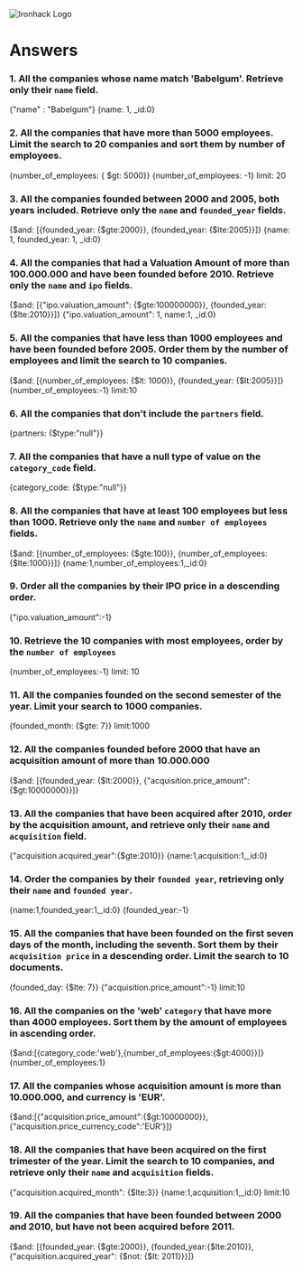 ![Ironhack Logo](https://i.imgur.com/1QgrNNw.png)

# Answers

### 1. All the companies whose name match 'Babelgum'. Retrieve only their `name` field.

{"name" : "Babelgum"}
{name: 1, _id:0}

### 2. All the companies that have more than 5000 employees. Limit the search to 20 companies and sort them by **number of employees**.

{number_of_employees: { $gt: 5000}}
{number_of_employees: -1}
limit: 20

### 3. All the companies founded between 2000 and 2005, both years included. Retrieve only the `name` and `founded_year` fields.

{$and: [{founded_year:  {$gte:2000}},  {founded_year:  {$lte:2005}}]}
{name: 1, founded_year: 1, _id:0}

### 4. All the companies that had a Valuation Amount of more than 100.000.000 and have been founded before 2010. Retrieve only the `name` and `ipo` fields.

{$and: [{"ipo.valuation_amount":  {$gte:100000000}},  {founded_year:  {$lte:2010}}]}
{"ipo.valuation_amount": 1, name:1, _id:0}

### 5. All the companies that have less than 1000 employees and have been founded before 2005. Order them by the number of employees and limit the search to 10 companies.

{$and: [{number_of_employees: {$lt: 1000}},  {founded_year:  {$lt:2005}}]}
{number_of_employees:-1}
limit:10

### 6. All the companies that don't include the `partners` field.

{partners: {$type:"null"}}

### 7. All the companies that have a null type of value on the `category_code` field.

{category_code: {$type:"null"}}

### 8. All the companies that have at least 100 employees but less than 1000. Retrieve only the `name` and `number of employees` fields.

{$and: [{number_of_employees:  {$gte:100}},  {number_of_employees:  {$lte:1000}}]}
{name:1,number_of_employees:1,_id:0}

### 9. Order all the companies by their IPO price in a descending order.

{"ipo.valuation_amount":-1}

### 10. Retrieve the 10 companies with most employees, order by the `number of employees`

{number_of_employees:-1}
limit: 10

### 11. All the companies founded on the second semester of the year. Limit your search to 1000 companies.

{founded_month: {$gte: 7}}
limit:1000

### 12. All the companies founded before 2000 that have an acquisition amount of more than 10.000.000

{$and: [{founded_year: {$lt:2000}}, {"acquisition.price_amount": {$gt:10000000}}]}

### 13. All the companies that have been acquired after 2010, order by the acquisition amount, and retrieve only their `name` and `acquisition` field.

{"acquisition.acquired_year":{$gte:2010}}
{name:1,acquisition:1,_id:0}

### 14. Order the companies by their `founded year`, retrieving only their `name` and `founded year`.

{name:1,founded_year:1,_id:0}
{founded_year:-1}

### 15. All the companies that have been founded on the first seven days of the month, including the seventh. Sort them by their `acquisition price` in a descending order. Limit the search to 10 documents.

{founded_day: {$lte: 7}}
{"acquisition.price_amount":-1}
limit:10

### 16. All the companies on the 'web' `category` that have more than 4000 employees. Sort them by the amount of employees in ascending order.

{$and:[{category_code:'web'},{number_of_employees:{$gt:4000}}]}
{number_of_employees:1}

### 17. All the companies whose acquisition amount is more than 10.000.000, and currency is 'EUR'.

{$and:[{"acquisition.price_amount":{$gt:10000000}},{"acquisition.price_currency_code":'EUR'}]}

### 18. All the companies that have been acquired on the first trimester of the year. Limit the search to 10 companies, and retrieve only their `name` and `acquisition` fields.

{"acquisition.acquired_month": {$lte:3}}
{name:1,acquisition:1,_id:0}
limit:10

### 19. All the companies that have been founded between 2000 and 2010, but have not been acquired before 2011.

{$and: [{founded_year: {$gte:2000}}, {founded_year:{$lte:2010}},{"acquisition.acquired_year": {$not: {$lt: 2011}}}]}
